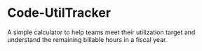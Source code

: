 # Code-UtilTracker

A simple calculator to help teams meet their utilization target and understand the remaining billable hours in a fiscal year.
